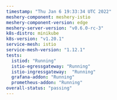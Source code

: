 ```yaml
---
timestamp: "Thu Jan 6 19:33:34 UTC 2022"
meshery-component: meshery-istio
meshery-component-version: edge
meshery-server-version: "v0.6.0-rc-3"
k8s-distro: minikube
k8s-version: "v1.20.1"
service-mesh: istio
service-mesh-version: "1.12.1"
tests:
  istiod: "Running"
  istio-egressgateway: "Running"
  istio-ingressgateway:  "Running"
  grafana-addon: "Running"
  prometheus-addon: "Running"
overall-status: "passing"
---
```

